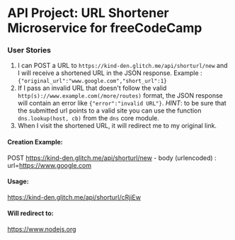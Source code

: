 # API Project: URL Shortener Microservice for freeCodeCamp


### User Stories

1. I can POST a URL to `https://kind-den.glitch.me/api/shorturl/new` and I will receive a shortened URL in the JSON response. Example : `{"original_url":"www.google.com","short_url":1}`
2. If I pass an invalid URL that doesn't follow the valid `http(s)://www.example.com(/more/routes)` format, the JSON response will contain an error like `{"error":"invalid URL"}`. *HINT*: to be sure that the submitted url points to a valid site you can use the function `dns.lookup(host, cb)` from the `dns` core module.
3. When I visit the shortened URL, it will redirect me to my original link.


#### Creation Example:

POST https://kind-den.glitch.me/api/shorturl/new - body (urlencoded) :  url=https://www.google.com

#### Usage:

https://kind-den.glitch.me/api/shorturl/cRjiEw

#### Will redirect to:

https://www.nodejs.org